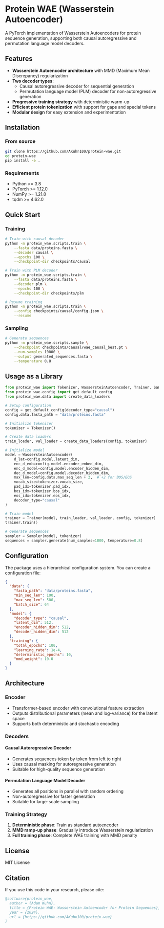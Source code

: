 # Protein WAE (Wasserstein Autoencoder)

A PyTorch implementation of Wasserstein Autoencoders for protein sequence generation, supporting both causal autoregressive and permutation language model decoders.

## Features

- **Wasserstein Autoencoder architecture** with MMD (Maximum Mean Discrepancy) regularization
- **Two decoder types**:
  - Causal autoregressive decoder for sequential generation
  - Permutation language model (PLM) decoder for non-autoregressive generation
- **Progressive training strategy** with deterministic warm-up
- **Efficient protein tokenization** with support for gaps and special tokens
- **Modular design** for easy extension and experimentation

## Installation

### From source

```bash
git clone https://github.com/AKuhn100/protein-wae.git
cd protein-wae
pip install -e .
```

### Requirements

- Python >= 3.8
- PyTorch >= 1.12.0
- NumPy >= 1.21.0
- tqdm >= 4.62.0

## Quick Start

### Training

```bash
# Train with causal decoder
python -m protein_wae.scripts.train \
    --fasta data/proteins.fasta \
    --decoder causal \
    --epochs 100 \
    --checkpoint-dir checkpoints/causal

# Train with PLM decoder
python -m protein_wae.scripts.train \
    --fasta data/proteins.fasta \
    --decoder plm \
    --epochs 100 \
    --checkpoint-dir checkpoints/plm

# Resume training
python -m protein_wae.scripts.train \
    --config checkpoints/causal/config.json \
    --resume
```

### Sampling

```bash
# Generate sequences
python -m protein_wae.scripts.sample \
    --checkpoint checkpoints/causal/wae_causal_best.pt \
    --num-samples 10000 \
    --output generated_sequences.fasta \
    --temperature 0.8
```

## Usage as a Library

```python
from protein_wae import Tokenizer, WassersteinAutoencoder, Trainer, Sampler
from protein_wae.config import get_default_config
from protein_wae.data import create_data_loaders

# Setup configuration
config = get_default_config(decoder_type="causal")
config.data.fasta_path = "data/proteins.fasta"

# Initialize tokenizer
tokenizer = Tokenizer()

# Create data loaders
train_loader, val_loader = create_data_loaders(config, tokenizer)

# Initialize model
model = WassersteinAutoencoder(
    d_lat=config.model.latent_dim,
    enc_d_emb=config.model.encoder_embed_dim,
    enc_d_model=config.model.encoder_hidden_dim,
    dec_d_model=config.model.decoder_hidden_dim,
    max_len=config.data.max_seq_len + 2,  # +2 for BOS/EOS
    vocab_size=tokenizer.vocab_size,
    pad_idx=tokenizer.pad_idx,
    bos_idx=tokenizer.bos_idx,
    eos_idx=tokenizer.eos_idx,
    decoder_type="causal"
)

# Train model
trainer = Trainer(model, train_loader, val_loader, config, tokenizer)
trainer.train()

# Generate sequences
sampler = Sampler(model, tokenizer)
sequences = sampler.generate(num_samples=1000, temperature=0.8)
```

## Configuration

The package uses a hierarchical configuration system. You can create a configuration file:

```json
{
  "data": {
    "fasta_path": "data/proteins.fasta",
    "min_seq_len": 100,
    "max_seq_len": 500,
    "batch_size": 64
  },
  "model": {
    "decoder_type": "causal",
    "latent_dim": 512,
    "encoder_hidden_dim": 512,
    "decoder_hidden_dim": 512
  },
  "training": {
    "total_epochs": 100,
    "learning_rate": 1e-4,
    "deterministic_epochs": 10,
    "mmd_weight": 10.0
  }
}
```

## Architecture

### Encoder
- Transformer-based encoder with convolutional feature extraction
- Outputs distributional parameters (mean and log-variance) for the latent space
- Supports both deterministic and stochastic encoding

### Decoders

#### Causal Autoregressive Decoder
- Generates sequences token by token from left to right
- Uses causal masking for autoregressive generation
- Suitable for high-quality sequence generation

#### Permutation Language Model Decoder
- Generates all positions in parallel with random ordering
- Non-autoregressive for faster generation
- Suitable for large-scale sampling

### Training Strategy
1. **Deterministic phase**: Train as standard autoencoder
2. **MMD ramp-up phase**: Gradually introduce Wasserstein regularization
3. **Full training phase**: Complete WAE training with MMD penalty

## License

MIT License

## Citation

If you use this code in your research, please cite:

```bibtex
@software{protein_wae,
  author = {Adam Kuhn},
  title = {Protein WAE: Wasserstein Autoencoder for Protein Sequences},
  year = {2024},
  url = {https://github.com/AKuhn100/protein-wae}
}
```